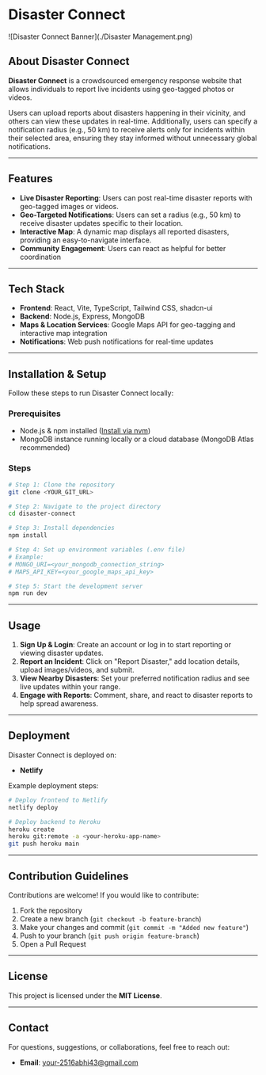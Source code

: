# Disaster Connect

![Disaster Connect Banner](./Disaster Management.png)  

## About Disaster Connect

**Disaster Connect** is a crowdsourced emergency response website that allows individuals to report live incidents using geo-tagged photos or videos. 

Users can upload reports about disasters happening in their vicinity, and others can view these updates in real-time. Additionally, users can specify a notification radius (e.g., 50 km) to receive alerts only for incidents within their selected area, ensuring they stay informed without unnecessary global notifications.

---

## Features

- **Live Disaster Reporting**: Users can post real-time disaster reports with geo-tagged images or videos.
- **Geo-Targeted Notifications**: Users can set a radius (e.g., 50 km) to receive disaster updates specific to their location.
- **Interactive Map**: A dynamic map displays all reported disasters, providing an easy-to-navigate interface.
- **Community Engagement**: Users can react as helpful for better coordination

---

## Tech Stack

- **Frontend**: React, Vite, TypeScript, Tailwind CSS, shadcn-ui
- **Backend**: Node.js, Express, MongoDB
- **Maps & Location Services**: Google Maps API for geo-tagging and interactive map integration
- **Notifications**: Web push notifications for real-time updates

---

## Installation & Setup

Follow these steps to run Disaster Connect locally:

### Prerequisites
- Node.js & npm installed ([Install via nvm](https://github.com/nvm-sh/nvm#installing-and-updating))
- MongoDB instance running locally or a cloud database (MongoDB Atlas recommended)

### Steps
```sh
# Step 1: Clone the repository
git clone <YOUR_GIT_URL>

# Step 2: Navigate to the project directory
cd disaster-connect

# Step 3: Install dependencies
npm install

# Step 4: Set up environment variables (.env file)
# Example:
# MONGO_URI=<your_mongodb_connection_string>
# MAPS_API_KEY=<your_google_maps_api_key>

# Step 5: Start the development server
npm run dev
```

---

## Usage

1. **Sign Up & Login**: Create an account or log in to start reporting or viewing disaster updates.
2. **Report an Incident**: Click on "Report Disaster," add location details, upload images/videos, and submit.
3. **View Nearby Disasters**: Set your preferred notification radius and see live updates within your range.
4. **Engage with Reports**: Comment, share, and react to disaster reports to help spread awareness.

---

## Deployment

Disaster Connect is deployed on:
- **Netlify** 


Example deployment steps:
```sh
# Deploy frontend to Netlify
netlify deploy

# Deploy backend to Heroku
heroku create
heroku git:remote -a <your-heroku-app-name>
git push heroku main
```

---

## Contribution Guidelines

Contributions are welcome! If you would like to contribute:
1. Fork the repository
2. Create a new branch (`git checkout -b feature-branch`)
3. Make your changes and commit (`git commit -m "Added new feature"`)
4. Push to your branch (`git push origin feature-branch`)
5. Open a Pull Request

---

## License

This project is licensed under the **MIT License**.

---

## Contact

For questions, suggestions, or collaborations, feel free to reach out:
- **Email**: [your-2516abhi43@gmail.com](mailto:2516abhi43@gmail.com)


